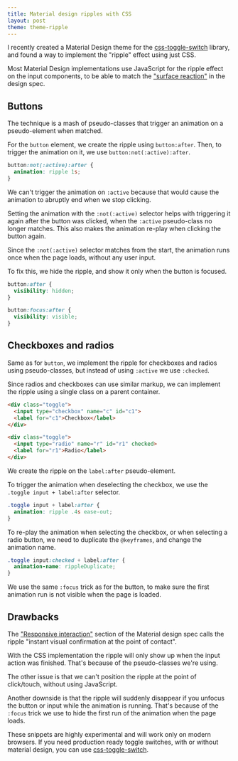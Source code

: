 ```yaml
---
title: Material design ripples with CSS
layout: post
theme: theme-ripple
---
```


I recently created a Material Design theme for the [css-toggle-switch](/css-toggle-switch) library, and found a way to implement the "ripple" effect using just CSS.

Most Material Design implementations use JavaScript for the ripple effect on the input components, to be able to match the ["surface reaction"](http://www.google.ro/design/spec/animation/responsive-interaction.html#responsive-interaction-surface-reaction) in the design spec.

## Buttons

The technique is a mash of pseudo-classes that trigger an animation on a pseudo-element when matched.

<div class="editor-demo" data-html="/media/demos/css-material-ripples/button.html" data-css="/media/demos/css-material-ripples/button.css"></div>

For the `button` element, we create the ripple using `button:after`. Then, to trigger the animation on it, we use `button:not(:active):after`.

```css 
button:not(:active):after {
  animation: ripple 1s;
}
```

We can't trigger the animation on `:active` because that would cause the animation to abruptly end when we stop clicking.

Setting the animation with the `:not(:active)` selector helps with triggering it again after the button was clicked, when the `:active` pseudo-class no longer matches. This also makes the animation re-play when clicking the button again.

Since the `:not(:active)` selector matches from the start, the animation runs once when the page loads, without any user input.

To fix this, we hide the ripple, and show it only when the button is focused.

```css 
button:after {
  visibility: hidden;
}

button:focus:after {
  visibility: visible;
}
```

## Checkboxes and radios

Same as for `button`, we implement the ripple for checkboxes and radios using pseudo-classes, but instead of using `:active` we use `:checked`.

<div class="editor-demo" data-html="/media/demos/css-material-ripples/toggle.html" data-css="/media/demos/css-material-ripples/toggle.css"></div>

Since radios and checkboxes can use similar markup, we can implement the ripple using a single class on a parent container.

```html 
<div class="toggle">
  <input type="checkbox" name="c" id="c1">
  <label for="c1">Checkbox</label>
</div>

<div class="toggle">
  <input type="radio" name="r" id="r1" checked>
  <label for="r1">Radio</label>
</div>
```

We create the ripple on the `label:after` pseudo-element.

To trigger the animation when deselecting the checkbox, we use the `.toggle input + label:after` selector.

```css 
.toggle input + label:after {
  animation: ripple .4s ease-out;
}
```

To re-play the animation when selecting the checkbox, or when selecting a radio button, we need to duplicate the `@keyframes`, and change the animation name.

```css 
.toggle input:checked + label:after {
  animation-name: rippleDuplicate;
}
```

We use the same `:focus` trick as for the button, to make sure the first animation run is not visible when the page is loaded.


## Drawbacks

The ["Responsive interaction"](http://www.google.ro/design/spec/animation/responsive-interaction.html#responsive-interaction-material-response) section of the Material design spec calls the ripple "instant visual confirmation at the point of contact".

With the CSS implementation the ripple will only show up when the input action was finished. That's because of the pseudo-classes we're using.

The other issue is that we can't position the ripple at the point of click/touch, without using JavaScript.

Another downside is that the ripple will suddenly disappear if you unfocus the button or input while the animation is running. That's because of the `:focus` trick we use to hide the first run of the animation when the page loads.

These snippets are highly experimental and will work only on modern browsers. If you need production ready toggle switches, with or without material design, you can use [css-toggle-switch](/css-toggle-switch).

